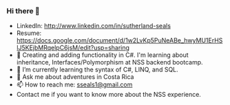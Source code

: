 ### Hi there 👋
- LinkedIn: http://www.linkedin.com/in/sutherland-seals
- Resume: https://docs.google.com/document/d/1w2LvKp5PuNeABe_hwyMU1ErHSlJ5KEjbMRqelpC6jsM/edit?usp=sharing
- 🔭 Creating and adding functionality in C#. I'm learning about inheritance, Interfaces/Polymorphism at NSS backend bootcamp.
- 🌱 I’m currently learning the syntax of C#, LINQ, and SQL.
- 💬 Ask me about adventures in Costa Rica
- 📫 How to reach me: sseals1@gmail.com
- Contact me if you want to know more about the NSS experience.
<!--
**sseals1/sseals1** is a ✨ _special_ ✨ repository because its `README.md` (this file) appears on your GitHub profile.

Here are some ideas to get you started:


- 
- 👯 I’m looking to collaborate on ...
- 🤔 I’m looking for help with ...
- 
- 😄 Pronouns: ...
- ⚡ Fun fact: ...
-->
